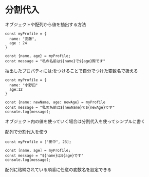 # 分割代入
オブジェクトや配列から値を抽出する方法

~~~
const myProfile = {
  name: "安藤",
  age : 24 
}

const {name, age} = myProfile;
const message = "私の名前は${name}で${age}際です"
~~~

抽出したプロパティには:をつけることで自分でつけた変数名で扱える

~~~
const myProfile = {
  name: "小野田"
  age:12
}

const {name: newName, age: newAge} = myProfile
const message = "私の名前は${newName}で${newAge}です"
console.log(message);
~~~

オブジェクト内の値を使っていく場合は分割代入を使ってシンプルに書く

配列で分割代入を使う
~~~
const myProfile = ["田中", 23];

const [name, age] = myProfile;
const message = "${name}は${age}です"
console.log(message);
~~~

配列に格納されている順番に任意の変数名を設定できる